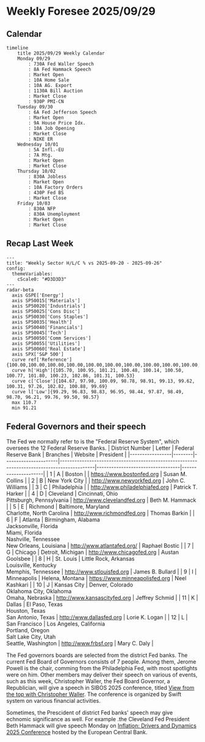 # Weekly Foresee 2025/09/29

## Calendar

```mermaid
timeline
    title 2025/09/29 Weekly Calendar
    Monday 09/29
        : 730A Fed Waller Speech
        : 8A Fed Hammack Speech
        : Market Open
        : 10A Home Sale
        : 10A AG. Export 
        : 1130A Bill Auction
        : Market Close
        : 930P PMI-CN
    Tuesday 09/30
        : 6A Fed Jefferson Speech
        : Market Open
        : 9A House Price Idx.
        : 10A Job Opening
        : Market Close
        : NIKE ER
    Wednesday 10/01
        : 5A Infl.-EU
        : 7A Mtg.
        : Market Open
        : Market Close
    Thursday 10/02
        : 830A Jobless
        : Market Open
        : 10A Factory Orders
        : 430P Fed BS
        : Market Close
    Friday 10/03
        : 830A NFP
        : 830A Unemployment
        : Market Open
        : Market Close
```

## Recap Last Week

```mermaid
---
title: "Weekly Sector H/L/C % vs 2025-09-20 - 2025-09-26"
config:
  themeVariables:
    cScale0: "#D3D3D3"
---
radar-beta
  axis GSPE['Energy']
  axis SP50015['Materials']
  axis SP50020['Industrials']
  axis SP50025['Cons Disc']
  axis SP50030['Cons Staples']
  axis SP50035['Health']
  axis SP50040['Financials']
  axis SP50045['Tech']
  axis SP50050['Comm Services']
  axis SP50055['Utilities']
  axis SP50060['Real Estate']
  axis SPX['S&P 500']
  curve ref['Reference']{100.00,100.00,100.00,100.00,100.00,100.00,100.00,100.00,100.00,100.00,100.00,100.00}
  curve h['High']{105.70, 100.95, 101.21, 100.48, 100.14, 100.50, 100.77, 101.80, 100.23, 102.86, 101.31, 100.53}
  curve c['Close']{104.67, 97.98, 100.09, 98.78, 98.91, 99.13, 99.62, 100.31, 97.26, 102.82, 100.88, 99.69}
  curve l['Low']{99.29, 96.83, 98.83, 96.95, 98.44, 97.87, 98.49, 98.70, 96.21, 99.76, 99.50, 98.57}
  max 110.7
  min 91.21
```


## Federal Governors and their speech

The Fed we normally refer to is the "Federal Reserve System", which oversees the 12 Federal Reserve Banks.
| District Number | Letter | Federal Reserve Bank | Branches                                                                                   | Website                          | President           |
|-----------------|--------|----------------------|--------------------------------------------------------------------------------------------|----------------------------------|---------------------|
| 1               | A      | Boston               |                                                                                            | https://www.bostonfed.org        | Susan M. Collins    |
| 2               | B      | New York City        |                                                                                            | http://www.newyorkfed.org        | John C. Williams    |
| 3               | C      | Philadelphia         |                                                                                            | http://www.philadelphiafed.org   | Patrick T. Harker   |
| 4               | D      | Cleveland            | Cincinnati, Ohio<br>Pittsburgh, Pennsylvania                                               | http://www.clevelandfed.org      | Beth M. Hammack     |
| 5               | E      | Richmond             | Baltimore, Maryland<br>Charlotte, North Carolina                                           | http://www.richmondfed.org       | Thomas Barkin       |
| 6               | F      | Atlanta              | Birmingham, Alabama<br>Jacksonville, Florida<br>Miami, Florida<br>Nashville, Tennessee<br>New Orleans, Louisiana | http://www.atlantafed.org/       | Raphael Bostic      |
| 7               | G      | Chicago              | Detroit, Michigan                                                                          | http://www.chicagofed.org        | Austan Goolsbee     |
| 8               | H      | St. Louis            | Little Rock, Arkansas<br>Louisville, Kentucky<br>Memphis, Tennessee                        | http://www.stlouisfed.org        | James B. Bullard    |
| 9               | I      | Minneapolis          | Helena, Montana                                                                            | https://www.minneapolisfed.org   | Neel Kashkari       |
| 10              | J      | Kansas City          | Denver, Colorado<br>Oklahoma City, Oklahoma<br>Omaha, Nebraska                             | http://www.kansascityfed.org     | Jeffrey Schmid      |
| 11              | K      | Dallas               | El Paso, Texas<br>Houston, Texas<br>San Antonio, Texas                                     | http://www.dallasfed.org         | Lorie K. Logan      |
| 12              | L      | San Francisco        | Los Angeles, California<br>Portland, Oregon<br>Salt Lake City, Utah<br>Seattle, Washington | http://www.frbsf.org             | Mary C. Daly        |


The Fed governors boards are selected from the district Fed banks. The current Fed Board of Governors consists of 7 people. Among them, Jerome Powell is the chair, comming from the Philadelphia Fed, with most spotlights were on him. 
Other members may deliver their speech on various of events, such as this week, Christopher Waller, the Fed Board Governor, a Republician, will give a speech in SIBOS 2025 conference, titled [View from the top with Christopher Waller](https://www.sibos.com/programme/conference). The conference is organized by Swift system on various financial activities.

Sometimes, the Prescident of district Fed banks' speech may give echnomic significance as well. For example .the Cleveland Fed President Beth Hammack will give speech Monday on [Inflation: Drivers and Dynamics 2025 Conference](https://www.ecb.europa.eu/press/conferences/html/20250929_inflation_conference.en.html) hosted by the European Central Bank.

